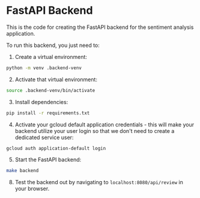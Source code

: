 # FastAPI Backend

This is the code for creating the FastAPI backend for the sentiment analysis application.

To run this backend, you just need to:

1. Create a virtual environment:

```bash
python -m venv .backend-venv
```

2. Activate that virtual environment:

```bash
source .backend-venv/bin/activate
```

3. Install dependencies:

```bash
pip install -r requirements.txt
```

4. Activate your gcloud default application credentials - this will make your backend utilize your user login so that we don't need to create a dedicated service user:

```bash
gcloud auth application-default login
```


5.  Start the FastAPI backend:

```bash
make backend
```

8. Test the backend out by navigating to `localhost:8080/api/review` in your browser.
